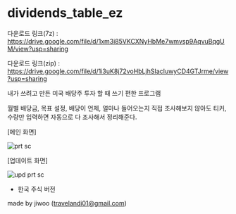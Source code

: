 # dividends_table_ez

다운로드 링크(7z) : https://drive.google.com/file/d/1xm3i85VKCXNyHbMe7wmvsp9AqvuBqgUM/view?usp=sharing


다운로드 링크(zip) : https://drive.google.com/file/d/1i3uK8j72voHbLjhSIacIuwyCD4GTJrme/view?usp=sharing


내가 쓰려고 만든 미국 배당주 투자 할 때 쓰기 편한 프로그램


월별 배당금, 목표 설정, 배당이 언제, 얼마나 들어오는지 직접 조사해보지 않아도 티커, 수량만 입력하면 자동으로 다 조사해서 정리해준다.

[메인 화면]

![prt sc](https://github.com/juicyjung/dividends_table_ez/blob/main/dividends_table_ez_printscreen.png)

[업데이트 화면]

![upd prt sc](https://github.com/juicyjung/dividends_table_ez/blob/main/update_printscreen.png)

+ 한국 주식 버전



made by jiwoo (travelandi01@gmail.com)
